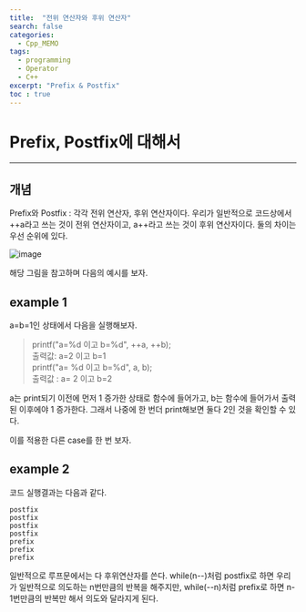 ```yaml
---
title:  "전위 연산자와 후위 연산자"
search: false
categories: 
  - Cpp_MEMO
tags:
  - programming
  - Operator
  - C++
excerpt: "Prefix & Postfix"
toc : true
---
```


# Prefix, Postfix에 대해서
___

## 개념
Prefix와 Postfix : 각각 전위 연산자, 후위 연산자이다. 
우리가 일반적으로 코드상에서 ++a라고 쓰는 것이 전위 연산자이고, a++라고 쓰는 것이 후위 연산자이다. 둘의 차이는 우선 순위에 있다.

![image](https://user-images.githubusercontent.com/68508521/135743936-19d8fd76-5477-48fb-a636-e2d74c332383.png)  

해당 그림을 참고하며 다음의 예시를 보자. 

## example 1
a=b=1인 상태에서 다음을 실행해보자.
> printf("a=%d 이고 b=%d", ++a, ++b);  
출력값: a=2 이고 b=1  
printf("a= %d 이고 b=%d", a, b);  
출력값 : a= 2 이고 b=2

a는 print되기 이전에 먼저 1 증가한 상태로 함수에 들어가고, b는 함수에 들어가서 출력된 이후에야 1 증가한다. 그래서 나중에 한 번더 print해보면 둘다 2인 것을 확인할 수 있다.  

이를 적용한 다른 case를 한 번 보자.

## example 2  

<script src="https://gist.github.com/simple4logic/2f28e04193bdb390cc79fb6a0db830fe.js"></script>

코드 실행결과는 다음과 같다.

```
postfix
postfix
postfix
postfix
prefix
prefix
prefix
```

일반적으로 루프문에서는 다 후위연산자를 쓴다. while(n--)처럼 postfix로 하면 우리가 일반적으로 의도하는 n번만큼의 반복을 해주지만, while(--n)처럼 prefix로 하면 n-1번만큼의 반복만 해서 의도와 달라지게 된다.